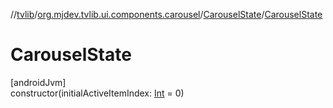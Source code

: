 //[tvlib](../../../index.md)/[org.mjdev.tvlib.ui.components.carousel](../index.md)/[CarouselState](index.md)/[CarouselState](-carousel-state.md)

# CarouselState

[androidJvm]\
constructor(initialActiveItemIndex: [Int](https://kotlinlang.org/api/latest/jvm/stdlib/kotlin/-int/index.html) = 0)
